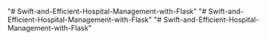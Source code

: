 "# Swift-and-Efficient-Hospital-Management-with-Flask" 
"# Swift-and-Efficient-Hospital-Management-with-Flask" 
"# Swift-and-Efficient-Hospital-Management-with-Flask" 
